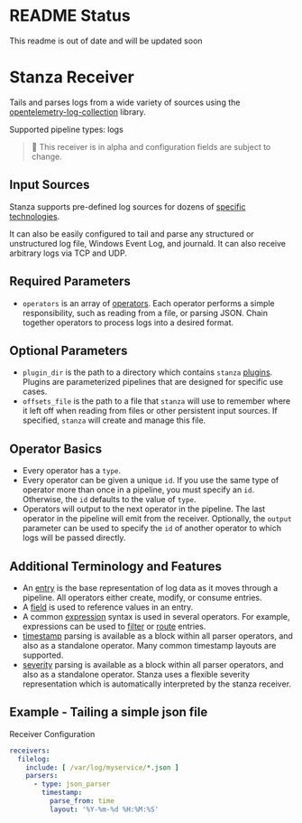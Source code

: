 # README Status
This readme is out of date and will be updated soon

# Stanza Receiver

Tails and parses logs from a wide variety of sources using the [opentelemetry-log-collection](https://github.com/open-telemetry/opentelemetry-log-collection) library.

Supported pipeline types: logs

> :construction: This receiver is in alpha and configuration fields are subject to change.

## Input Sources

Stanza supports pre-defined log sources for dozens of [specific technologies](https://github.com/observIQ/stanza-plugins/tree/master/plugins).

It can also be easily configured to tail and parse any structured or unstructured log file, Windows Event Log, and journald. It can also receive arbitrary logs via TCP and UDP.

## Required Parameters

- `operators` is an array of [operators](https://github.com/open-telemetry/opentelemetry-log-collection/blob/main/docs/operators/README.md#what-operators-are-available). Each operator performs a simple responsibility, such as reading from a file, or parsing JSON. Chain together operators to process logs into a desired format.

## Optional Parameters

- `plugin_dir` is the path to a directory which contains `stanza` [plugins](https://github.com/open-telemetry/opentelemetry-log-collection/blob/main/docs/plugins.md#using-plugins). Plugins are parameterized pipelines that are designed for specific use cases.
- `offsets_file` is the path to a file that `stanza` will use to remember where it left off when reading from files or other persistent input sources. If specified, `stanza` will create and manage this file.

## Operator Basics

- Every operator has a `type`.
- Every operator can be given a unique `id`. If you use the same type of operator more than once in a pipeline, you must specify an `id`. Otherwise, the `id` defaults to the value of `type`.
- Operators will output to the next operator in the pipeline. The last operator in the pipeline will emit from the receiver. Optionally, the `output` parameter can be used to specify the `id` of another operator to which logs will be passed directly.

## Additional Terminology and Features

- An [entry](https://github.com/open-telemetry/opentelemetry-log-collection/blob/main/docs/types/entry.md) is the base representation of log data as it moves through a pipeline. All operators either create, modify, or consume entries.
- A [field](https://github.com/open-telemetry/opentelemetry-log-collection/blob/main/docs/types/field.md) is used to reference values in an entry.
- A common [expression](https://github.com/open-telemetry/opentelemetry-log-collection/blob/main/docs/types/expression.md) syntax is used in several operators. For example, expressions can be used to [filter](https://github.com/open-telemetry/opentelemetry-log-collection/blob/main/docs/operators/filter.md) or [route](https://github.com/open-telemetry/opentelemetry-log-collection/blob/main/docs/operators/router.md) entries.
- [timestamp](https://github.com/open-telemetry/opentelemetry-log-collection/blob/main/docs/types/timestamp.md) parsing is available as a block within all parser operators, and also as a standalone operator. Many common timestamp layouts are supported.
- [severity](https://github.com/open-telemetry/opentelemetry-log-collection/blob/main/docs/types/severity.md) parsing is available as a block within all parser operators, and also as a standalone operator. Stanza uses a flexible severity representation which is automatically interpreted by the stanza receiver.


## Example - Tailing a simple json file

Receiver Configuration
```yaml
receivers:
  filelog:
    include: [ /var/log/myservice/*.json ]
    parsers:    
      - type: json_parser
        timestamp:
          parse_from: time
          layout: '%Y-%m-%d %H:%M:%S'
```

